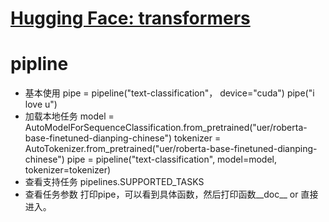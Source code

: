 # [Hugging Face: transformers](https://github.com/iLovEing/notebook/issues/21)

# pipline

- 基本使用
pipe = pipeline("text-classification"， device="cuda")
pipe("i love u")
- 加载本地任务
model = AutoModelForSequenceClassification.from_pretrained("uer/roberta-base-finetuned-dianping-chinese")
tokenizer = AutoTokenizer.from_pretrained("uer/roberta-base-finetuned-dianping-chinese")
pipe = pipeline("text-classification", model=model, tokenizer=tokenizer)
- 查看支持任务
pipelines.SUPPORTED_TASKS
- 查看任务参数
打印pipe，可以看到具体函数，然后打印函数__doc__ or 直接进入。